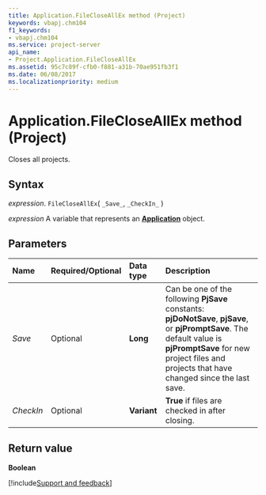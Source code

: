 ```yaml
---
title: Application.FileCloseAllEx method (Project)
keywords: vbapj.chm104
f1_keywords:
- vbapj.chm104
ms.service: project-server
api_name:
- Project.Application.FileCloseAllEx
ms.assetid: 95c7c89f-cfb0-f881-a31b-70ae951fb3f1
ms.date: 06/08/2017
ms.localizationpriority: medium
---
```



# Application.FileCloseAllEx method (Project)

Closes all projects.


## Syntax

_expression_. `FileCloseAllEx`( `_Save_`, `_CheckIn_` )

_expression_ A variable that represents an **[Application](Project.Application.md)** object.


## Parameters



|Name|Required/Optional|Data type|Description|
|:-----|:-----|:-----|:-----|
| _Save_|Optional|**Long**|Can be one of the following **PjSave** constants: **pjDoNotSave**, **pjSave**, or **pjPromptSave**. The default value is **pjPromptSave** for new project files and projects that have changed since the last save.|
| _CheckIn_|Optional|**Variant**|**True** if files are checked in after closing.|

## Return value

 **Boolean**

[!include[Support and feedback](~/includes/feedback-boilerplate.md)]